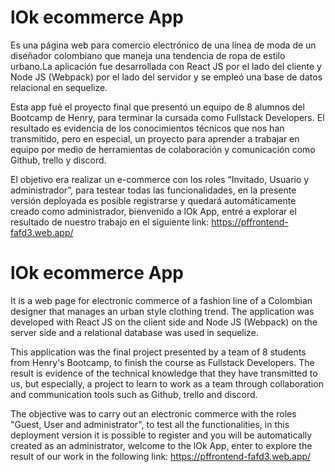# lOk ecommerce App

Es una página web para comercio electrónico de una línea de moda de un diseñador colombiano que maneja una tendencia de ropa de estilo urbano.La aplicación fue desarrollada con React JS por el lado del cliente y Node JS (Webpack) por el lado del servidor y se empleó una base de datos relacional en sequelize.

Esta app fué el proyecto final que presentó un equipo de 8 alumnos del Bootcamp de Henry, para terminar la cursada como Fullstack Developers. El resultado es evidencia de los conocimientos técnicos que nos han transmitido, pero en especial, un proyecto para aprender a trabajar en equipo por medio de herramientas de colaboración y comunicación como Github, trello y discord.

El objetivo era realizar un e-commerce con los roles “Invitado, Usuario y administrador”, para testear todas las funcionalidades, en la presente versión deployada es posible registrarse y quedará automáticamente creado como administrador, bienvenido a lOk App, entré a explorar el resultado de nuestro trabajo en el siguiente link: 
https://pffrontend-fafd3.web.app/

# lOk ecommerce App

It is a web page for electronic commerce of a fashion line of a Colombian designer that manages an urban style clothing trend. The application was developed with React JS on the client side and Node JS (Webpack) on the server side and a relational database was used in sequelize.

This application was the final project presented by a team of 8 students from Henry's Bootcamp, to finish the course as Fullstack Developers. The result is evidence of the technical knowledge that they have transmitted to us, but especially, a project to learn to work as a team through collaboration and communication tools such as Github, trello and discord.

The objective was to carry out an electronic commerce with the roles "Guest, User and administrator", to test all the functionalities, in this deployment version it is possible to register and you will be automatically created as an administrator, welcome to the lOk App, enter to explore the result of our work in the following link:
https://pffrontend-fafd3.web.app/
